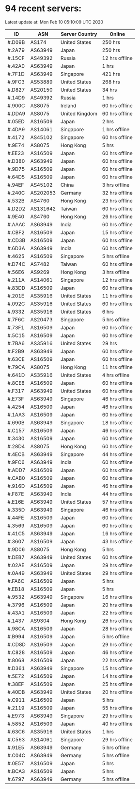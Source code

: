 # 94 recent servers:

Latest update at: Mon Feb 10 05:10:09 UTC 2020

| ID | ASN | Server Country | Online |
| -- | --- | -------------- | ------ |
| #.D09B | AS174 | United States | 250 hrs |
| #.2A79 | AS63949 | Japan | 250 hrs |
| #.15CF | AS49392 | Russia | 12 hrs offline |
| #.42A0 | AS63949 | Japan | 1 hrs |
| #.7F1D | AS63949 | Singapore | 421 hrs |
| #.9FC3 | AS53889 | United States | 268 hrs |
| #.D827 | AS20150 | United States | 34 hrs |
| #.14D9 | AS49392 | Russia | 1 hrs |
| #.900C | AS8075 | Ireland | 60 hrs offline |
| #.DDA9 | AS8075 | United Kingdom | 60 hrs offline |
| #.05ED | AS16509 | Japan | 2 hrs |
| #.4DA9 | AS14061 | Singapore | 1 hrs offline |
| #.4172 | AS45102 | Singapore | 60 hrs offline |
| #.9E74 | AS8075 | Hong Kong | 5 hrs |
| #.EE23 | AS16509 | Japan | 60 hrs offline |
| #.D380 | AS63949 | Japan | 60 hrs offline |
| #.9D75 | AS16509 | Japan | 60 hrs offline |
| #.64D5 | AS16509 | Japan | 60 hrs offline |
| #.94EF | AS45102 | China | 3 hrs offline |
| #.240C | AS202053 | Germany | 32 hrs offline |
| #.532B | AS4760 | Hong Kong | 23 hrs offline |
| #.D2D2 | AS131642 | Taiwan | 60 hrs offline |
| #.9E40 | AS4760 | Hong Kong | 26 hrs offline |
| #.AAAC | AS63949 | India | 60 hrs offline |
| #.CBF2 | AS16509 | Japan | 15 hrs offline |
| #.CD3B | AS16509 | Japan | 60 hrs offline |
| #.6D3A | AS63949 | India | 60 hrs offline |
| #.4625 | AS16509 | Singapore | 5 hrs offline |
| #.D74C | AS7482 | Taiwan | 60 hrs offline |
| #.56E6 | AS9269 | Hong Kong | 3 hrs offline |
| #.211A | AS14061 | Singapore | 12 hrs offline |
| #.83DD | AS16509 | Japan | 60 hrs offline |
| #.201E | AS35916 | United States | 11 hrs offline |
| #.092C | AS35916 | United States | 60 hrs offline |
| #.9332 | AS35916 | United States | 6 hrs |
| #.7F6C | AS20473 | Singapore | 5 hrs offline |
| #.73F1 | AS16509 | Japan | 60 hrs offline |
| #.5C15 | AS16509 | Japan | 60 hrs offline |
| #.7BA6 | AS35916 | United States | 29 hrs |
| #.F2B9 | AS63949 | Japan | 60 hrs offline |
| #.63CE | AS16509 | Japan | 60 hrs offline |
| #.79CA | AS8075 | Hong Kong | 11 hrs offline |
| #.641D | AS35916 | United States | 4 hrs offline |
| #.8CE8 | AS16509 | Japan | 60 hrs offline |
| #.F317 | AS63949 | United States | 60 hrs offline |
| #.E73F | AS63949 | Singapore | 46 hrs offline |
| #.4254 | AS16509 | Japan | 46 hrs offline |
| #.1AA3 | AS16509 | Japan | 60 hrs offline |
| #.690B | AS63949 | Singapore | 18 hrs offline |
| #.C157 | AS16509 | Japan | 46 hrs offline |
| #.3430 | AS16509 | Japan | 60 hrs offline |
| #.28D4 | AS8075 | Hong Kong | 60 hrs offline |
| #.4ECB | AS63949 | Singapore | 44 hrs offline |
| #.9FC6 | AS63949 | India | 60 hrs offline |
| #.ADD7 | AS16509 | Japan | 60 hrs offline |
| #.CAB0 | AS16509 | Japan | 60 hrs offline |
| #.916D | AS16509 | Japan | 46 hrs offline |
| #.F87E | AS63949 | India | 44 hrs offline |
| #.E16E | AS63949 | United States | 57 hrs offline |
| #.335D | AS63949 | Singapore | 46 hrs offline |
| #.44FE | AS16509 | Japan | 60 hrs offline |
| #.3569 | AS16509 | Japan | 60 hrs offline |
| #.41C5 | AS63949 | Japan | 16 hrs offline |
| #.3607 | AS16509 | Japan | 43 hrs offline |
| #.9D06 | AS8075 | Hong Kong | 5 hrs |
| #.DEB7 | AS63949 | United States | 60 hrs offline |
| #.02AE | AS16509 | Japan | 29 hrs offline |
| #.0A49 | AS63949 | United States | 29 hrs offline |
| #.FA6C | AS16509 | Japan | 5 hrs |
| #.EB18 | AS16509 | Japan | 5 hrs |
| #.9532 | AS63949 | Singapore | 16 hrs offline |
| #.3796 | AS16509 | Japan | 20 hrs offline |
| #.43A1 | AS16509 | Japan | 22 hrs offline |
| #.1437 | AS9304 | Hong Kong | 26 hrs offline |
| #.98CA | AS16509 | Japan | 28 hrs offline |
| #.B994 | AS16509 | Japan | 5 hrs offline |
| #.CD8D | AS16509 | Japan | 29 hrs offline |
| #.C828 | AS16509 | Japan | 46 hrs offline |
| #.8068 | AS16509 | Japan | 22 hrs offline |
| #.D361 | AS63949 | Singapore | 15 hrs offline |
| #.5E72 | AS16509 | Japan | 14 hrs offline |
| #.38EF | AS16509 | Japan | 25 hrs offline |
| #.40DB | AS63949 | United States | 20 hrs offline |
| #.C911 | AS16509 | Japan | 5 hrs |
| #.2119 | AS16509 | Japan | 55 hrs offline |
| #.E973 | AS63949 | Singapore | 29 hrs offline |
| #.5852 | AS16509 | Japan | 40 hrs offline |
| #.63C6 | AS35916 | United States | 1 hrs |
| #.C563 | AS14061 | Singapore | 29 hrs offline |
| #.91E5 | AS63949 | Germany | 5 hrs offline |
| #.C04C | AS63949 | Germany | 5 hrs offline |
| #.0E57 | AS16509 | Japan | 5 hrs |
| #.BCA3 | AS16509 | Japan | 5 hrs |
| #.6797 | AS63949 | Germany | 5 hrs offline |

